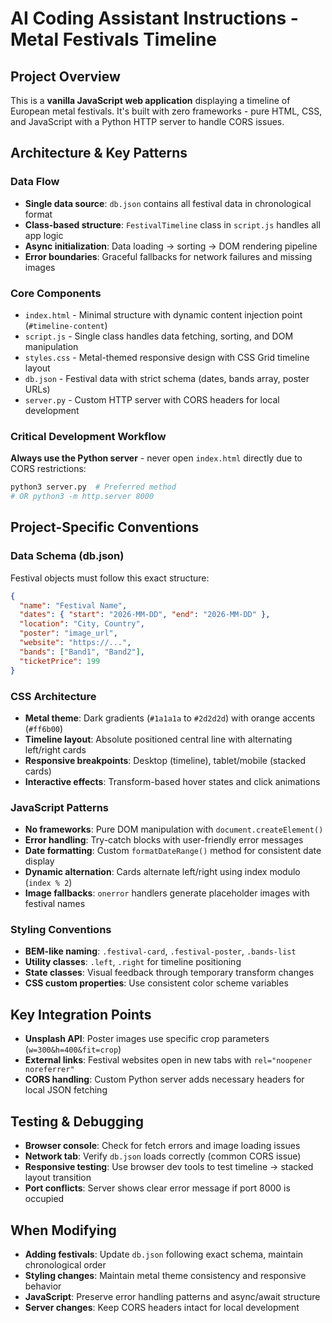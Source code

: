 # AI Coding Assistant Instructions - Metal Festivals Timeline

## Project Overview
This is a **vanilla JavaScript web application** displaying a timeline of European metal festivals. It's built with zero frameworks - pure HTML, CSS, and JavaScript with a Python HTTP server to handle CORS issues.

## Architecture & Key Patterns

### Data Flow
- **Single data source**: `db.json` contains all festival data in chronological format
- **Class-based structure**: `FestivalTimeline` class in `script.js` handles all app logic
- **Async initialization**: Data loading → sorting → DOM rendering pipeline
- **Error boundaries**: Graceful fallbacks for network failures and missing images

### Core Components
- `index.html` - Minimal structure with dynamic content injection point (`#timeline-content`)
- `script.js` - Single class handles data fetching, sorting, and DOM manipulation
- `styles.css` - Metal-themed responsive design with CSS Grid timeline layout
- `db.json` - Festival data with strict schema (dates, bands array, poster URLs)
- `server.py` - Custom HTTP server with CORS headers for local development

### Critical Development Workflow
**Always use the Python server** - never open `index.html` directly due to CORS restrictions:
```bash
python3 server.py  # Preferred method
# OR python3 -m http.server 8000
```

## Project-Specific Conventions

### Data Schema (db.json)
Festival objects must follow this exact structure:
```json
{
  "name": "Festival Name",
  "dates": { "start": "2026-MM-DD", "end": "2026-MM-DD" },
  "location": "City, Country", 
  "poster": "image_url",
  "website": "https://...",
  "bands": ["Band1", "Band2"],
  "ticketPrice": 199
}
```

### CSS Architecture
- **Metal theme**: Dark gradients (`#1a1a1a` to `#2d2d2d`) with orange accents (`#ff6b00`)
- **Timeline layout**: Absolute positioned central line with alternating left/right cards
- **Responsive breakpoints**: Desktop (timeline), tablet/mobile (stacked cards)
- **Interactive effects**: Transform-based hover states and click animations

### JavaScript Patterns
- **No frameworks**: Pure DOM manipulation with `document.createElement()`
- **Error handling**: Try-catch blocks with user-friendly error messages
- **Date formatting**: Custom `formatDateRange()` method for consistent date display
- **Dynamic alternation**: Cards alternate left/right using index modulo (`index % 2`)
- **Image fallbacks**: `onerror` handlers generate placeholder images with festival names

### Styling Conventions
- **BEM-like naming**: `.festival-card`, `.festival-poster`, `.bands-list`
- **Utility classes**: `.left`, `.right` for timeline positioning
- **State classes**: Visual feedback through temporary transform changes
- **CSS custom properties**: Use consistent color scheme variables

## Key Integration Points
- **Unsplash API**: Poster images use specific crop parameters (`w=300&h=400&fit=crop`)
- **External links**: Festival websites open in new tabs with `rel="noopener noreferrer"`
- **CORS handling**: Custom Python server adds necessary headers for local JSON fetching

## Testing & Debugging
- **Browser console**: Check for fetch errors and image loading issues
- **Network tab**: Verify `db.json` loads correctly (common CORS issue)
- **Responsive testing**: Use browser dev tools to test timeline → stacked layout transition
- **Port conflicts**: Server shows clear error message if port 8000 is occupied

## When Modifying
- **Adding festivals**: Update `db.json` following exact schema, maintain chronological order
- **Styling changes**: Maintain metal theme consistency and responsive behavior
- **JavaScript**: Preserve error handling patterns and async/await structure
- **Server changes**: Keep CORS headers intact for local development